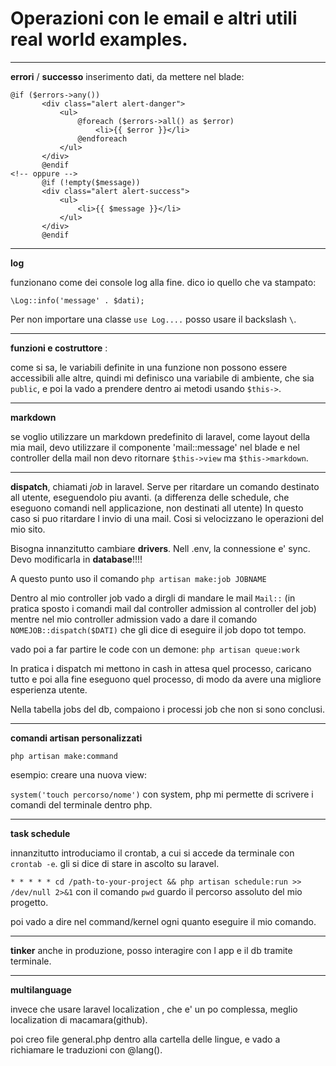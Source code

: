 # Operazioni con le email e altri utili real world examples.



--------


**errori** / **successo**  inserimento dati, da mettere nel blade:

 ```language
 @if ($errors->any())
        <div class="alert alert-danger">
            <ul>
                @foreach ($errors->all() as $error)
                    <li>{{ $error }}</li>
                @endforeach
            </ul>
        </div>
        @endif
<!-- oppure -->
        @if (!empty($message))
        <div class="alert alert-success">
            <ul>
                <li>{{ $message }}</li>
            </ul>
        </div>
        @endif
 ```



 -------

 **log**

 funzionano come dei console log alla fine. dico io quello che va stampato:

 `\Log::info('message' . $dati);`

 Per non importare una classe `use Log....` posso usare il backslash `\`.

 -------

 **funzioni e costruttore** :

 come si sa, le variabili definite in una funzione non possono essere accessibili alle altre, quindi mi definisco una variabile di ambiente, che sia `public`, e poi la vado a prendere dentro ai metodi usando `$this->`.

 -------

 **markdown**

 se voglio utilizzare un markdown predefinito di laravel, come layout della mia mail, devo utilizzare il componente 'mail::message' nel blade e nel controller della mail non devo ritornare `$this->view` ma `$this->markdown`.


 -------

 **dispatch**, chiamati *job* in laravel.
 Serve per ritardare un comando destinato all utente, eseguendolo piu avanti.
 (a differenza delle schedule, che eseguono comandi nell applicazione, non destinati all utente)
 In questo caso si puo ritardare l invio di una mail. Cosi si velocizzano le operazioni del mio sito.

 Bisogna innanzitutto cambiare **drivers**. Nell .env, la connessione e' sync. Devo modificarla in **database**!!!!

A questo punto uso il comando `php artisan make:job JOBNAME`

Dentro al mio controller job vado a dirgli di mandare le mail `Mail::` (in pratica sposto i comandi mail dal controller admission al controller del job) mentre nel mio controller admission vado a dare il comando `NOMEJOB::dispatch($DATI)` che gli dice di eseguire il job dopo tot tempo.

vado poi a far partire le code con un demone: `php artisan queue:work`

In pratica i dispatch mi mettono in cash in attesa quel processo, caricano tutto e poi alla fine eseguono quel processo, di modo da avere una migliore esperienza utente.

Nella tabella jobs del db, compaiono i processi job che non si sono conclusi.


-------

**comandi artisan personalizzati**

`php artisan make:command`

esempio: creare una nuova view:

`system('touch percorso/nome')` 
con system, php mi permette di scrivere i comandi del terminale dentro php.


---------


**task schedule**

innanzitutto introduciamo il crontab, a cui si accede da terminale con `crontab -e`.
 gli si dice di stare in ascolto su laravel.

 `* * * * * cd /path-to-your-project && php artisan schedule:run >> /dev/null 2>&1`
 con il comando `pwd` guardo il percorso assoluto del mio progetto.


poi vado a dire nel command/kernel ogni quanto eseguire il mio comando.


-------

**tinker**
anche in produzione, posso interagire con l app e il db tramite terminale.

-------


**multilanguage**

invece che usare laravel localization , che e' un po complessa, meglio localization di macamara(github).


poi creo file general.php dentro alla cartella delle lingue, e vado a richiamare le traduzioni con @lang().
